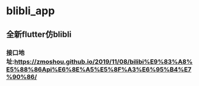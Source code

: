 # blibli_app

## 全新flutter仿blibli 

### 接口地址:https://zmoshou.github.io/2019/11/08/bilibi%E9%83%A8%E5%88%86Api%E6%8E%A5%E5%8F%A3%E6%95%B4%E7%90%86/

